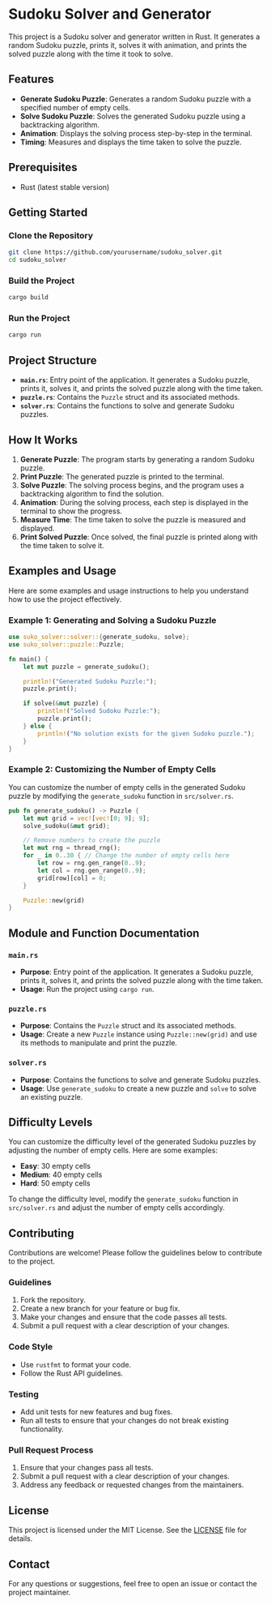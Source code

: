 # Sudoku Solver and Generator

This project is a Sudoku solver and generator written in Rust. It generates a random Sudoku puzzle, prints it, solves it with animation, and prints the solved puzzle along with the time it took to solve.

## Features

- **Generate Sudoku Puzzle**: Generates a random Sudoku puzzle with a specified number of empty cells.
- **Solve Sudoku Puzzle**: Solves the generated Sudoku puzzle using a backtracking algorithm.
- **Animation**: Displays the solving process step-by-step in the terminal.
- **Timing**: Measures and displays the time taken to solve the puzzle.

## Prerequisites

- Rust (latest stable version)

## Getting Started

### Clone the Repository

```sh
git clone https://github.com/yourusername/sudoku_solver.git
cd sudoku_solver
```

### Build the Project

```sh
cargo build
```

### Run the Project

```sh
cargo run
```

## Project Structure

- **`main.rs`**: Entry point of the application. It generates a Sudoku puzzle, prints it, solves it, and prints the solved puzzle along with the time taken.
- **`puzzle.rs`**: Contains the `Puzzle` struct and its associated methods.
- **`solver.rs`**: Contains the functions to solve and generate Sudoku puzzles.

## How It Works

1. **Generate Puzzle**: The program starts by generating a random Sudoku puzzle.
2. **Print Puzzle**: The generated puzzle is printed to the terminal.
3. **Solve Puzzle**: The solving process begins, and the program uses a backtracking algorithm to find the solution.
4. **Animation**: During the solving process, each step is displayed in the terminal to show the progress.
5. **Measure Time**: The time taken to solve the puzzle is measured and displayed.
6. **Print Solved Puzzle**: Once solved, the final puzzle is printed along with the time taken to solve it.

## Examples and Usage

Here are some examples and usage instructions to help you understand how to use the project effectively.

### Example 1: Generating and Solving a Sudoku Puzzle

```rust
use suko_solver::solver::{generate_sudoku, solve};
use suko_solver::puzzle::Puzzle;

fn main() {
    let mut puzzle = generate_sudoku();

    println!("Generated Sudoku Puzzle:");
    puzzle.print();

    if solve(&mut puzzle) {
        println!("Solved Sudoku Puzzle:");
        puzzle.print();
    } else {
        println!("No solution exists for the given Sudoku puzzle.");
    }
}
```

### Example 2: Customizing the Number of Empty Cells

You can customize the number of empty cells in the generated Sudoku puzzle by modifying the `generate_sudoku` function in `src/solver.rs`.

```rust
pub fn generate_sudoku() -> Puzzle {
    let mut grid = vec![vec![0; 9]; 9];
    solve_sudoku(&mut grid);

    // Remove numbers to create the puzzle
    let mut rng = thread_rng();
    for _ in 0..30 { // Change the number of empty cells here
        let row = rng.gen_range(0..9);
        let col = rng.gen_range(0..9);
        grid[row][col] = 0;
    }

    Puzzle::new(grid)
}
```

## Module and Function Documentation

### `main.rs`

- **Purpose**: Entry point of the application. It generates a Sudoku puzzle, prints it, solves it, and prints the solved puzzle along with the time taken.
- **Usage**: Run the project using `cargo run`.

### `puzzle.rs`

- **Purpose**: Contains the `Puzzle` struct and its associated methods.
- **Usage**: Create a new `Puzzle` instance using `Puzzle::new(grid)` and use its methods to manipulate and print the puzzle.

### `solver.rs`

- **Purpose**: Contains the functions to solve and generate Sudoku puzzles.
- **Usage**: Use `generate_sudoku` to create a new puzzle and `solve` to solve an existing puzzle.

## Difficulty Levels

You can customize the difficulty level of the generated Sudoku puzzles by adjusting the number of empty cells. Here are some examples:

- **Easy**: 30 empty cells
- **Medium**: 40 empty cells
- **Hard**: 50 empty cells

To change the difficulty level, modify the `generate_sudoku` function in `src/solver.rs` and adjust the number of empty cells accordingly.

## Contributing

Contributions are welcome! Please follow the guidelines below to contribute to the project.

### Guidelines

1. Fork the repository.
2. Create a new branch for your feature or bug fix.
3. Make your changes and ensure that the code passes all tests.
4. Submit a pull request with a clear description of your changes.

### Code Style

- Use `rustfmt` to format your code.
- Follow the Rust API guidelines.

### Testing

- Add unit tests for new features and bug fixes.
- Run all tests to ensure that your changes do not break existing functionality.

### Pull Request Process

1. Ensure that your changes pass all tests.
2. Submit a pull request with a clear description of your changes.
3. Address any feedback or requested changes from the maintainers.

## License

This project is licensed under the MIT License. See the [LICENSE](./LICENSE) file for details.

## Contact

For any questions or suggestions, feel free to open an issue or contact the project maintainer.
